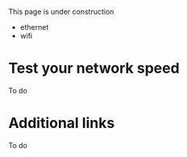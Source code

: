This page is under construction  

- ethernet
- wifi

# Test your network speed
To do

# Additional links
To do
